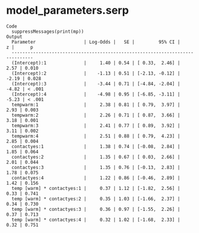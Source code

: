 # model_parameters.serp

    Code
      suppressMessages(print(mp))
    Output
      Parameter                  | Log-Odds |   SE |         95% CI |     z |      p
      ------------------------------------------------------------------------------
      (Intercept):1              |     1.40 | 0.54 | [ 0.33,  2.46] |  2.57 | 0.010 
      (Intercept):2              |    -1.13 | 0.51 | [-2.13, -0.12] | -2.19 | 0.028 
      (Intercept):3              |    -3.44 | 0.71 | [-4.84, -2.04] | -4.82 | < .001
      (Intercept):4              |    -4.98 | 0.95 | [-6.85, -3.11] | -5.23 | < .001
      tempwarm:1                 |     2.38 | 0.81 | [ 0.79,  3.97] |  2.93 | 0.003 
      tempwarm:2                 |     2.26 | 0.71 | [ 0.87,  3.66] |  3.18 | 0.001 
      tempwarm:3                 |     2.41 | 0.77 | [ 0.89,  3.92] |  3.11 | 0.002 
      tempwarm:4                 |     2.51 | 0.88 | [ 0.79,  4.23] |  2.85 | 0.004 
      contactyes:1               |     1.38 | 0.74 | [-0.08,  2.84] |  1.85 | 0.064 
      contactyes:2               |     1.35 | 0.67 | [ 0.03,  2.66] |  2.01 | 0.044 
      contactyes:3               |     1.35 | 0.76 | [-0.13,  2.83] |  1.78 | 0.075 
      contactyes:4               |     1.22 | 0.86 | [-0.46,  2.89] |  1.42 | 0.156 
      temp [warm] * contactyes:1 |     0.37 | 1.12 | [-1.82,  2.56] |  0.33 | 0.741 
      temp [warm] * contactyes:2 |     0.35 | 1.03 | [-1.66,  2.37] |  0.34 | 0.730 
      temp [warm] * contactyes:3 |     0.36 | 0.97 | [-1.55,  2.26] |  0.37 | 0.713 
      temp [warm] * contactyes:4 |     0.32 | 1.02 | [-1.68,  2.33] |  0.32 | 0.751 

